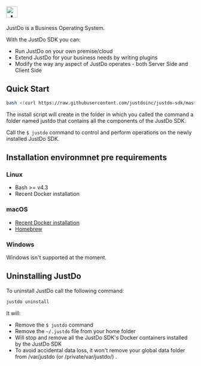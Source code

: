 # <a href='https://www.justdo.com'><img src='https://app.justdo.com/layout/logos-ext/justdo_logo_with_text_webapp_navbar.png' height='30' alt='JustDo SDK'></a>

JustDo is a Business Operating System.

With the JustDo SDK you can:

* Run JustDo on your own premise/cloud
* Extend JustDo for your business needs by writing plugins
* Modify the way any aspect of JustDo operates - both Server Side and Client Side

## Quick Start

```bash
bash <(curl https://raw.githubusercontent.com/justdoinc/justdo-sdk/master/install.bash)
```

The install script will create in the folder in which you called the command a folder named justdo
that contains all the components of the JustDo SDK.

Call the `$ justdo` command to control and perform operations on the newly installed JustDo SDK.

## Installation environmnet pre requirements

### Linux

* Bash >= v4.3
* Recent Docker installation

### macOS

* <a href="https://docs.docker.com/docker-for-mac/">Recent Docker installation</a>
* <a href="http://brew.sh/">Homebrew</a>

### Windows

Windows isn't supported at the moment.

## Uninstalling JustDo

To uninstall JustDo call the following command:

```bash
justdo uninstall
```

It will:

* Remove the `$ justdo` command
* Remove the `~/.justdo` file from your home folder
* Will stop and remove all the JustDo SDK's Docker containers installed by the JustDo SDK
* To avoid accidental data loss, it won't remove your global data folder from /var/justdo
(or /private/var/justdo/) .
